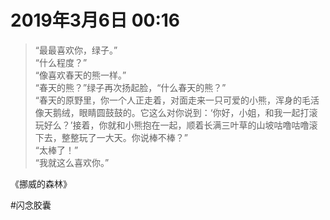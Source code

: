 <!--
 * @Author: 柯军
 * @Date: 2019-08-14 12:46:49
 * @Description: 
 -->
# 2019年3月6日 00:16
> “最最喜欢你，绿子。”<br>
“什么程度？”<br>
“像喜欢春天的熊一样。”<br>
“春天的熊？”绿子再次扬起脸，“什么春天的熊？”<br>
“春天的原野里，你一个人正走着，对面走来一只可爱的小熊，浑身的毛活像天鹅绒，眼睛圆鼓鼓的。它这么对你说到：‘你好，小姐，和我一起打滚玩好么？’接着，你就和小熊抱在一起，顺着长满三叶草的山坡咕噜咕噜滚下去，整整玩了一大天。你说棒不棒？”<br>
“太棒了！”<br>
“我就这么喜欢你。”<br>

《挪威的森林》

#闪念胶囊
